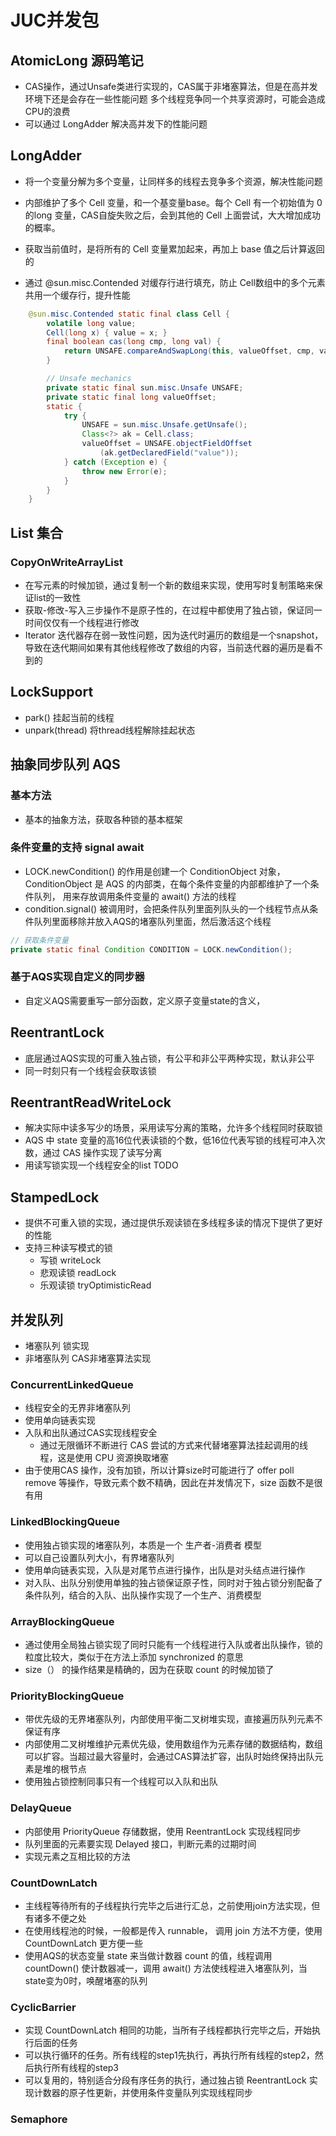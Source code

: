 # JUC并发包

## AtomicLong 源码笔记
* CAS操作，通过Unsafe类进行实现的，CAS属于非堵塞算法，但是在高并发环境下还是会存在一些性能问题
  多个线程竞争同一个共享资源时，可能会造成CPU的浪费
* 可以通过 LongAdder 解决高并发下的性能问题

## LongAdder
* 将一个变量分解为多个变量，让同样多的线程去竞争多个资源，解决性能问题
* 内部维护了多个 Cell 变量，和一个基变量base。每个 Cell 有一个初始值为 0 的long 变量，CAS自旋失败之后，会到其他的 Cell 上面尝试，大大增加成功的概率。
* 获取当前值时，是将所有的 Cell 变量累加起来，再加上 base 值之后计算返回的

* 通过 @sun.misc.Contended 对缓存行进行填充，防止 Cell数组中的多个元素共用一个缓存行，提升性能
```java
    @sun.misc.Contended static final class Cell {
        volatile long value;
        Cell(long x) { value = x; }
        final boolean cas(long cmp, long val) {
            return UNSAFE.compareAndSwapLong(this, valueOffset, cmp, val);
        }

        // Unsafe mechanics
        private static final sun.misc.Unsafe UNSAFE;
        private static final long valueOffset;
        static {
            try {
                UNSAFE = sun.misc.Unsafe.getUnsafe();
                Class<?> ak = Cell.class;
                valueOffset = UNSAFE.objectFieldOffset
                    (ak.getDeclaredField("value"));
            } catch (Exception e) {
                throw new Error(e);
            }
        }
    }
```


## List 集合
### CopyOnWriteArrayList
* 在写元素的时候加锁，通过复制一个新的数组来实现，使用写时复制策略来保证list的一致性
* 获取-修改-写入三步操作不是原子性的，在过程中都使用了独占锁，保证同一时间仅仅有一个线程进行修改
* Iterator 迭代器存在弱一致性问题，因为迭代时遍历的数组是一个snapshot，导致在迭代期间如果有其他线程修改了数组的内容，当前迭代器的遍历是看不到的

## LockSupport
* park() 挂起当前的线程
* unpark(thread) 将thread线程解除挂起状态



## 抽象同步队列 AQS
### 基本方法
* 基本的抽象方法，获取各种锁的基本框架

### 条件变量的支持 signal await
* LOCK.newCondition() 的作用是创建一个 ConditionObject 对象，ConditionObject 是 AQS 的内部类，在每个条件变量的内部都维护了一个条件队列，
用来存放调用条件变量的 await() 方法的线程
* condition.signal() 被调用时，会把条件队列里面列队头的一个线程节点从条件队列里面移除并放入AQS的堵塞队列里面，然后激活这个线程


```java
// 获取条件变量
private static final Condition CONDITION = LOCK.newCondition();
```


### 基于AQS实现自定义的同步器
* 自定义AQS需要重写一部分函数，定义原子变量state的含义，




## ReentrantLock
* 底层通过AQS实现的可重入独占锁，有公平和非公平两种实现，默认非公平
* 同一时刻只有一个线程会获取该锁


## ReentrantReadWriteLock
* 解决实际中读多写少的场景，采用读写分离的策略，允许多个线程同时获取锁
* AQS 中 state 变量的高16位代表读锁的个数，低16位代表写锁的线程可冲入次数，通过 CAS 操作实现了读写分离
* 用读写锁实现一个线程安全的list  TODO


## StampedLock
* 提供不可重入锁的实现，通过提供乐观读锁在多线程多读的情况下提供了更好的性能
* 支持三种读写模式的锁
    * 写锁 writeLock
    * 悲观读锁 readLock
    * 乐观读锁  tryOptimisticRead 


## 并发队列
* 堵塞队列 锁实现
* 非堵塞队列 CAS非堵塞算法实现

### ConcurrentLinkedQueue
* 线程安全的无界非堵塞队列
* 使用单向链表实现
* 入队和出队通过CAS实现线程安全
    * 通过无限循环不断进行 CAS 尝试的方式来代替堵塞算法挂起调用的线程，这是使用 CPU 资源换取堵塞
* 由于使用CAS 操作，没有加锁，所以计算size时可能进行了 offer poll remove 等操作，导致元素个数不精确，因此在并发情况下，size 函数不是很有用


### LinkedBlockingQueue
* 使用独占锁实现的堵塞队列，本质是一个 生产者-消费者 模型
* 可以自己设置队列大小，有界堵塞队列
* 使用单向链表实现，入队是对尾节点进行操作，出队是对头结点进行操作
* 对入队、出队分别使用单独的独占锁保证原子性，同时对于独占锁分别配备了条件队列，结合的入队、出队操作实现了一个生产、消费模型


### ArrayBlockingQueue
* 通过使用全局独占锁实现了同时只能有一个线程进行入队或者出队操作，锁的粒度比较大，类似于在方法上添加 synchronized 的意思
* size（） 的操作结果是精确的，因为在获取 count 的时候加锁了


### PriorityBlockingQueue
* 带优先级的无界堵塞队列，内部使用平衡二叉树堆实现，直接遍历队列元素不保证有序
* 内部使用二叉树堆维护元素优先级，使用数组作为元素存储的数据结构，数组可以扩容。当超过最大容量时，会通过CAS算法扩容，出队时始终保持出队元素是堆的根节点
* 使用独占锁控制同事只有一个线程可以入队和出队


### DelayQueue
* 内部使用 PriorityQueue 存储数据，使用 ReentrantLock 实现线程同步
* 队列里面的元素要实现 Delayed 接口，判断元素的过期时间
* 实现元素之互相比较的方法






### CountDownLatch
* 主线程等待所有的子线程执行完毕之后进行汇总，之前使用join方法实现，但有诸多不便之处
* 在使用线程池的时候，一般都是传入 runnable， 调用 join 方法不方便，使用 CountDownLatch 更方便一些
* 使用AQS的状态变量 state 来当做计数器 count 的值，线程调用 countDown() 使计数器减一，调用 await() 方法使线程进入堵塞队列，当state变为0时，唤醒堵塞的队列




### CyclicBarrier
* 实现 CountDownLatch 相同的功能，当所有子线程都执行完毕之后，开始执行后面的任务
* 可以执行循环的任务。所有线程的step1先执行，再执行所有线程的step2，然后执行所有线程的step3
* 可以复用的，特别适合分段有序任务的执行，通过独占锁 ReentrantLock 实现计数器的原子性更新，并使用条件变量队列实现线程同步



### Semaphore


























 





















 
